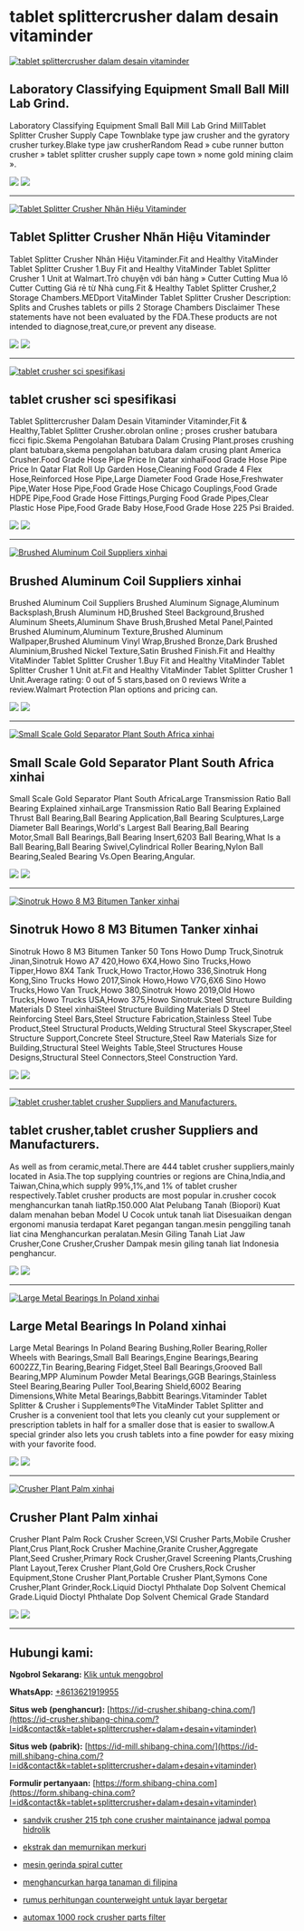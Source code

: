 # tablet splittercrusher dalam desain vitaminder

<a href="https://swt.shibang-china.com/?l=id&img&k=tablet+splittercrusher+dalam+desain+vitaminder" target="_blank">![tablet splittercrusher dalam desain vitaminder](http://static.shibang-china.com/all-800x300/320.jpg)</a>

## Laboratory Classifying Equipment Small Ball Mill Lab Grind.
Laboratory Classifying Equipment Small Ball Mill Lab Grind MillTablet Splitter Crusher Supply Cape Townblake type jaw crusher and the gyratory crusher turkey.Blake type jaw crusherRandom Read » cube runner button crusher » tablet splitter crusher supply cape town » nome gold mining claim ».


<a href="https://whatsapp.shibangsoft.com/WhatsApp.php" target="_blank" title="WhatsApp">![](http://static.shibang-china.com/icon/whatsapp.png)</a> <a href="https://swt.shibang-china.com/?l=id&icon&k=tablet+splittercrusher+dalam+desain+vitaminder" target="_blank">![](http://static.shibang-china.com/icon/chat-id.png)</a>

---

<a href="https://swt.shibang-china.com/?l=id&img&k=tablet+splittercrusher+dalam+desain+vitaminder" target="_blank">![Tablet Splitter Crusher Nhãn Hiệu Vitaminder](http://static.shibang-china.com/all-800x300/238.jpg)</a>

## Tablet Splitter Crusher Nhãn Hiệu Vitaminder
Tablet Splitter Crusher Nhãn Hiệu Vitaminder.Fit and Healthy VitaMinder Tablet Splitter Crusher 1.Buy Fit and Healthy VitaMinder Tablet Splitter Crusher 1 Unit at Walmart.Trò chuyện với bán hàng » Cutter Cutting Mua lô Cutter Cutting Giá rẻ từ Nhà cung.Fit & Healthy Tablet Splitter Crusher,2 Storage Chambers.MEDport VitaMinder Tablet Splitter Crusher Description: Splits and Crushes tablets or pills 2 Storage Chambers Disclaimer These statements have not been evaluated by the FDA.These products are not intended to diagnose,treat,cure,or prevent any disease.


<a href="https://whatsapp.shibangsoft.com/WhatsApp.php" target="_blank" title="WhatsApp">![](http://static.shibang-china.com/icon/whatsapp.png)</a> <a href="https://swt.shibang-china.com/?l=id&icon&k=tablet+splittercrusher+dalam+desain+vitaminder" target="_blank">![](http://static.shibang-china.com/icon/chat-id.png)</a>

---

<a href="https://swt.shibang-china.com/?l=id&img&k=tablet+splittercrusher+dalam+desain+vitaminder" target="_blank">![tablet crusher sci spesifikasi](http://static.shibang-china.com/all-800x300/1364.jpg)</a>

## tablet crusher sci spesifikasi
Tablet Splittercrusher Dalam Desain Vitaminder Vitaminder,Fit & Healthy,Tablet Splitter Crusher.obrolan online ; proses crusher batubara ficci fipic.Skema Pengolahan Batubara Dalam Crusing Plant.proses crushing plant batubara,skema pengolahan batubara dalam crusing plant America Crusher.Food Grade Hose Pipe Price In Qatar xinhaiFood Grade Hose Pipe Price In Qatar Flat Roll Up Garden Hose,Cleaning Food Grade 4 Flex Hose,Reinforced Hose Pipe,Large Diameter Food Grade Hose,Freshwater Pipe,Water Hose Pipe,Food Grade Hose Chicago Couplings,Food Grade HDPE Pipe,Food Grade Hose Fittings,Purging Food Grade Pipes,Clear Plastic Hose Pipe,Food Grade Baby Hose,Food Grade Hose 225 Psi Braided.


<a href="https://whatsapp.shibangsoft.com/WhatsApp.php" target="_blank" title="WhatsApp">![](http://static.shibang-china.com/icon/whatsapp.png)</a> <a href="https://swt.shibang-china.com/?l=id&icon&k=tablet+splittercrusher+dalam+desain+vitaminder" target="_blank">![](http://static.shibang-china.com/icon/chat-id.png)</a>

---

<a href="https://swt.shibang-china.com/?l=id&img&k=tablet+splittercrusher+dalam+desain+vitaminder" target="_blank">![Brushed Aluminum Coil Suppliers xinhai](http://static.shibang-china.com/all-800x300/219.jpg)</a>

## Brushed Aluminum Coil Suppliers xinhai
Brushed Aluminum Coil Suppliers Brushed Aluminum Signage,Aluminum Backsplash,Brush Aluminum HD,Brushed Steel Background,Brushed Aluminum Sheets,Aluminum Shave Brush,Brushed Metal Panel,Painted Brushed Aluminum,Aluminum Texture,Brushed Aluminum Wallpaper,Brushed Aluminum Vinyl Wrap,Brushed Bronze,Dark Brushed Aluminium,Brushed Nickel Texture,Satin Brushed Finish.Fit and Healthy VitaMinder Tablet Splitter Crusher 1.Buy Fit and Healthy VitaMinder Tablet Splitter Crusher 1 Unit at.Fit and Healthy VitaMinder Tablet Splitter Crusher 1 Unit.Average rating: 0 out of 5 stars,based on 0 reviews Write a review.Walmart Protection Plan options and pricing can.


<a href="https://whatsapp.shibangsoft.com/WhatsApp.php" target="_blank" title="WhatsApp">![](http://static.shibang-china.com/icon/whatsapp.png)</a> <a href="https://swt.shibang-china.com/?l=id&icon&k=tablet+splittercrusher+dalam+desain+vitaminder" target="_blank">![](http://static.shibang-china.com/icon/chat-id.png)</a>

---

<a href="https://swt.shibang-china.com/?l=id&img&k=tablet+splittercrusher+dalam+desain+vitaminder" target="_blank">![Small Scale Gold Separator Plant South Africa xinhai](http://static.shibang-china.com/all-800x300/228.jpg)</a>

## Small Scale Gold Separator Plant South Africa xinhai
Small Scale Gold Separator Plant South AfricaLarge Transmission Ratio Ball Bearing Explained xinhaiLarge Transmission Ratio Ball Bearing Explained Thrust Ball Bearing,Ball Bearing Application,Ball Bearing Sculptures,Large Diameter Ball Bearings,World's Largest Ball Bearing,Ball Bearing Motor,Small Ball Bearings,Ball Bearing Insert,6203 Ball Bearing,What Is a Ball Bearing,Ball Bearing Swivel,Cylindrical Roller Bearing,Nylon Ball Bearing,Sealed Bearing Vs.Open Bearing,Angular.


<a href="https://whatsapp.shibangsoft.com/WhatsApp.php" target="_blank" title="WhatsApp">![](http://static.shibang-china.com/icon/whatsapp.png)</a> <a href="https://swt.shibang-china.com/?l=id&icon&k=tablet+splittercrusher+dalam+desain+vitaminder" target="_blank">![](http://static.shibang-china.com/icon/chat-id.png)</a>

---

<a href="https://swt.shibang-china.com/?l=id&img&k=tablet+splittercrusher+dalam+desain+vitaminder" target="_blank">![Sinotruk Howo 8 M3 Bitumen Tanker xinhai](http://static.shibang-china.com/all-800x300/1411.jpg)</a>

## Sinotruk Howo 8 M3 Bitumen Tanker xinhai
Sinotruk Howo 8 M3 Bitumen Tanker 50 Tons Howo Dump Truck,Sinotruk Jinan,Sinotruk Howo A7 420,Howo 6X4,Howo Sino Trucks,Howo Tipper,Howo 8X4 Tank Truck,Howo Tractor,Howo 336,Sinotruk Hong Kong,Sino Trucks Howo 2017,Sinok Howo,Howo V7G,6X6 Sino Howo Trucks,Howo Van Truck,Howo 380,Sinotruk Howo 2019,Old Howo Trucks,Howo Trucks USA,Howo 375,Howo Sinotruk.Steel Structure Building Materials D Steel xinhaiSteel Structure Building Materials D Steel Reinforcing Steel Bars,Steel Structure Fabrication,Stainless Steel Tube Product,Steel Structural Products,Welding Structural Steel Skyscraper,Steel Structure Support,Concrete Steel Structure,Steel Raw Materials Size for Building,Structural Steel Weights Table,Steel Structures House Designs,Structural Steel Connectors,Steel Construction Yard.


<a href="https://whatsapp.shibangsoft.com/WhatsApp.php" target="_blank" title="WhatsApp">![](http://static.shibang-china.com/icon/whatsapp.png)</a> <a href="https://swt.shibang-china.com/?l=id&icon&k=tablet+splittercrusher+dalam+desain+vitaminder" target="_blank">![](http://static.shibang-china.com/icon/chat-id.png)</a>

---

<a href="https://swt.shibang-china.com/?l=id&img&k=tablet+splittercrusher+dalam+desain+vitaminder" target="_blank">![tablet crusher,tablet crusher Suppliers and Manufacturers.](http://static.shibang-china.com/all-800x300/136.jpg)</a>

## tablet crusher,tablet crusher Suppliers and Manufacturers.
As well as from ceramic,metal.There are 444 tablet crusher suppliers,mainly located in Asia.The top supplying countries or regions are China,India,and Taiwan,China,which supply 99%,1%,and 1% of tablet crusher respectively.Tablet crusher products are most popular in.crusher cocok menghancurkan tanah liatRp.150.000 Alat Pelubang Tanah (Biopori) Kuat dalam menahan beban Model U Cocok untuk tanah liat Disesuaikan dengan ergonomi manusia terdapat Karet pegangan tangan.mesin penggiling tanah liat cina Menghancurkan peralatan.Mesin Giling Tanah Liat Jaw Crusher,Cone Crusher,Crusher Dampak mesin giling tanah liat Indonesia penghancur.


<a href="https://whatsapp.shibangsoft.com/WhatsApp.php" target="_blank" title="WhatsApp">![](http://static.shibang-china.com/icon/whatsapp.png)</a> <a href="https://swt.shibang-china.com/?l=id&icon&k=tablet+splittercrusher+dalam+desain+vitaminder" target="_blank">![](http://static.shibang-china.com/icon/chat-id.png)</a>

---

<a href="https://swt.shibang-china.com/?l=id&img&k=tablet+splittercrusher+dalam+desain+vitaminder" target="_blank">![Large Metal Bearings In Poland xinhai](http://static.shibang-china.com/all-800x300/251.jpg)</a>

## Large Metal Bearings In Poland xinhai
Large Metal Bearings In Poland Bearing Bushing,Roller Bearing,Roller Wheels with Bearings,Small Ball Bearings,Engine Bearings,Bearing 6002ZZ,Tin Bearing,Bearing Fidget,Steel Ball Bearings,Grooved Ball Bearing,MPP Aluminum Powder Metal Bearings,GGB Bearings,Stainless Steel Bearing,Bearing Puller Tool,Bearing Shield,6002 Bearing Dimensions,White Metal Bearings,Babbitt Bearings.Vitaminder Tablet Splitter & Crusher i Supplements®The VitaMinder Tablet Splitter and Crusher is a convenient tool that lets you cleanly cut your supplement or prescription tablets in half for a smaller dose that is easier to swallow.A special grinder also lets you crush tablets into a fine powder for easy mixing with your favorite food.


<a href="https://whatsapp.shibangsoft.com/WhatsApp.php" target="_blank" title="WhatsApp">![](http://static.shibang-china.com/icon/whatsapp.png)</a> <a href="https://swt.shibang-china.com/?l=id&icon&k=tablet+splittercrusher+dalam+desain+vitaminder" target="_blank">![](http://static.shibang-china.com/icon/chat-id.png)</a>

---

<a href="https://swt.shibang-china.com/?l=id&img&k=tablet+splittercrusher+dalam+desain+vitaminder" target="_blank">![Crusher Plant Palm xinhai](http://static.shibang-china.com/all-800x300/1496.jpg)</a>

## Crusher Plant Palm xinhai
Crusher Plant Palm Rock Crusher Screen,VSI Crusher Parts,Mobile Crusher Plant,Crus Plant,Rock Crusher Machine,Granite Crusher,Aggregate Plant,Seed Crusher,Primary Rock Crusher,Gravel Screening Plants,Crushing Plant Layout,Terex Crusher Plant,Gold Ore Crushers,Rock Crusher Equipment,Stone Crusher Plant,Portable Crusher Plant,Symons Cone Crusher,Plant Grinder,Rock.Liquid Dioctyl Phthalate Dop Solvent Chemical Grade.Liquid Dioctyl Phthalate Dop Solvent Chemical Grade Standard


<a href="https://whatsapp.shibangsoft.com/WhatsApp.php" target="_blank" title="WhatsApp">![](http://static.shibang-china.com/icon/whatsapp.png)</a> <a href="https://swt.shibang-china.com/?l=id&icon&k=tablet+splittercrusher+dalam+desain+vitaminder" target="_blank">![](http://static.shibang-china.com/icon/chat-id.png)</a>

---
## Hubungi kami:

**Ngobrol Sekarang:** [Klik untuk mengobrol](https://swt.shibang-china.com?l=id&contact&k=tablet+splittercrusher+dalam+desain+vitaminder)

**WhatsApp:**  [+8613621919955](https://whatsapp.shibangsoft.com/WhatsApp.php)

**Situs web (penghancur):** [https://id-crusher.shibang-china.com/](https://id-crusher.shibang-china.com/?l=id&contact&k=tablet+splittercrusher+dalam+desain+vitaminder)

**Situs web (pabrik):** [https://id-mill.shibang-china.com/](https://id-mill.shibang-china.com/?l=id&contact&k=tablet+splittercrusher+dalam+desain+vitaminder)

**Formulir pertanyaan:** [https://form.shibang-china.com](https://form.shibang-china.com?l=id&contact&k=tablet+splittercrusher+dalam+desain+vitaminder)

* [sandvik crusher 215 tph cone crusher maintainance jadwal pompa hidrolik](../2/sandvik%20crusher%20215%20tph%20cone%20crusher%20maintainance%20jadwal%20pompa%20hidrolik.md)

* [ekstrak dan memurnikan merkuri](../5/ekstrak%20dan%20memurnikan%20merkuri.md)

* [mesin gerinda spiral cutter](../4/mesin%20gerinda%20spiral%20cutter.md)

* [menghancurkan harga tanaman di filipina](../2/menghancurkan%20harga%20tanaman%20di%20filipina.md)

* [rumus perhitungan counterweight untuk layar bergetar](../2/rumus%20perhitungan%20counterweight%20untuk%20layar%20bergetar.md)

* [automax 1000 rock crusher parts filter](../5/automax%201000%20rock%20crusher%20parts%20filter.md)
